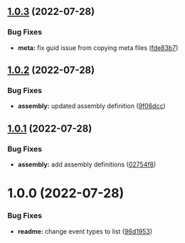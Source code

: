 ## [1.0.3](https://github.com/zacharysnewman/ansible-events/compare/v1.0.2...v1.0.3) (2022-07-28)


### Bug Fixes

* **meta:** fix guid issue from copying meta files ([fde83b7](https://github.com/zacharysnewman/ansible-events/commit/fde83b773345dbfbcc0f1becb6bdbf0c89a564cf))

## [1.0.2](https://github.com/zacharysnewman/ansible-events/compare/v1.0.1...v1.0.2) (2022-07-28)


### Bug Fixes

* **assembly:** updated assembly definition ([9f06dcc](https://github.com/zacharysnewman/ansible-events/commit/9f06dccf37556642e838503bf0451174189dd7be))

## [1.0.1](https://github.com/zacharysnewman/ansible-events/compare/v1.0.0...v1.0.1) (2022-07-28)


### Bug Fixes

* **assembly:** add assembly definitions ([02754f8](https://github.com/zacharysnewman/ansible-events/commit/02754f81c84d7feafb0c06369ea27dde21cf57fb))

# 1.0.0 (2022-07-28)


### Bug Fixes

* **readme:** change event types to list ([96d1953](https://github.com/zacharysnewman/ansible-events/commit/96d19534cbf06fce8305137ac0a760b94c871f6e))
